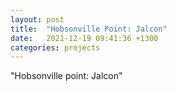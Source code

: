 ```yaml
---
layout: post
title:  "Hobsonville Point: Jalcon"
date:   2021-12-19 09:41:36 +1300
categories: projects
---
```


"Hobsonville point: Jalcon"